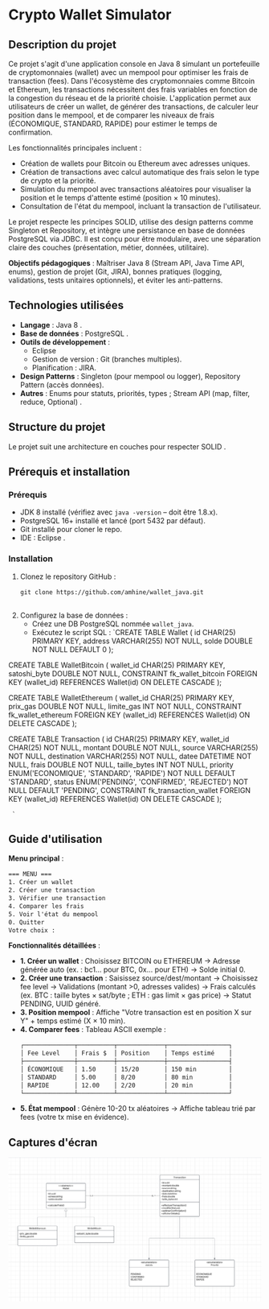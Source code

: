 # Crypto Wallet Simulator

## Description du projet

Ce projet s'agit d'une application console en Java 8 simulant un portefeuille de cryptomonnaies (wallet) avec un mempool pour optimiser les frais de transaction (fees). Dans l'écosystème des cryptomonnaies comme Bitcoin et Ethereum, les transactions nécessitent des frais variables en fonction de la congestion du réseau et de la priorité choisie. L'application permet aux utilisateurs de créer un wallet, de générer des transactions, de calculer leur position dans le mempool, et de comparer les niveaux de frais (ÉCONOMIQUE, STANDARD, RAPIDE) pour estimer le temps de confirmation.

Les fonctionnalités principales incluent :
- Création de wallets pour Bitcoin ou Ethereum avec adresses uniques.
- Création de transactions avec calcul automatique des frais selon le type de crypto et la priorité.
- Simulation du mempool avec transactions aléatoires pour visualiser la position et le temps d'attente estimé (position × 10 minutes).
- Consultation de l'état du mempool, incluant la transaction de l'utilisateur.

Le projet respecte les principes SOLID, utilise des design patterns comme Singleton et Repository, et intègre une persistance en base de données PostgreSQL via JDBC. Il est conçu pour être modulaire, avec une séparation claire des couches (présentation, métier, données, utilitaire).

**Objectifs pédagogiques** : Maîtriser Java 8 (Stream API, Java Time API, enums), gestion de projet (Git, JIRA), bonnes pratiques (logging, validations, tests unitaires optionnels), et éviter les anti-patterns.

## Technologies utilisées

- **Langage** : Java 8 .
- **Base de données** : PostgreSQL .
- **Outils de développement** :
  - Eclipse
  - Gestion de version : Git (branches multiples).
  - Planification : JIRA.
- **Design Patterns** : Singleton (pour mempool ou logger), Repository Pattern (accès données).
- **Autres** : Enums pour statuts, priorités, types ; Stream API (map, filter, reduce, Optional) .

## Structure du projet

Le projet suit une architecture en couches pour respecter SOLID .


## Prérequis et installation

### Prérequis
- JDK 8 installé (vérifiez avec `java -version` – doit être 1.8.x).
- PostgreSQL 16+ installé et lancé (port 5432 par défaut).
- Git installé pour cloner le repo.
- IDE : Eclipse .

### Installation
1. Clonez le repository GitHub :
   ```
   git clone https://github.com/amhine/wallet_java.git
  
   ```
2. Configurez la base de données :
   - Créez une DB PostgreSQL nommée `wallet_java`.
   - Exécutez le script SQL :
   `CREATE TABLE Wallet (
    id CHAR(25) PRIMARY KEY,
    address VARCHAR(255) NOT NULL,
    solde DOUBLE NOT NULL DEFAULT 0
);

CREATE TABLE WalletBitcoin (
   wallet_id CHAR(25) PRIMARY KEY,
   satoshi_byte DOUBLE NOT NULL,
   CONSTRAINT fk_wallet_bitcoin FOREIGN KEY (wallet_id) REFERENCES Wallet(id) ON DELETE CASCADE
);

CREATE TABLE WalletEthereum (
    wallet_id CHAR(25) PRIMARY KEY,
    prix_gas DOUBLE NOT NULL,
    limite_gas INT NOT NULL,
    CONSTRAINT fk_wallet_ethereum FOREIGN KEY (wallet_id) REFERENCES Wallet(id) ON DELETE CASCADE
);

CREATE TABLE Transaction (
    id CHAR(25) PRIMARY KEY,
    wallet_id CHAR(25) NOT NULL,
    montant DOUBLE NOT NULL,
    source VARCHAR(255) NOT NULL,
    destination VARCHAR(255) NOT NULL,
    datee DATETIME NOT NULL,
    frais DOUBLE NOT NULL,
    taille_bytes INT NOT NULL,
    priority ENUM('ECONOMIQUE', 'STANDARD', 'RAPIDE') NOT NULL DEFAULT 'STANDARD',
    status ENUM('PENDING', 'CONFIRMED', 'REJECTED') NOT NULL DEFAULT 'PENDING',
    CONSTRAINT fk_transaction_wallet FOREIGN KEY (wallet_id) REFERENCES Wallet(id) ON DELETE CASCADE
);
     
     `
  

   

## Guide d'utilisation

 **Menu principal**  :
   ```
  === MENU ===
1. Créer un wallet
2. Créer une transaction
3. Vérifier une transaction
4. Comparer les frais
5. Voir l'état du mempool
0. Quitter
Votre choix : 
   ```

  **Fonctionnalités détaillées** :
   - **1. Créer un wallet** : Choisissez BITCOIN ou ETHEREUM → Adresse générée auto (ex. : bc1... pour BTC, 0x... pour ETH) → Solde initial 0.
   - **2. Créer une transaction** : Saisissez source/dest/montant → Choisissez fee level → Validations (montant >0, adresses valides) → Frais calculés (ex. BTC : taille bytes × sat/byte ; ETH : gas limit × gas price) → Statut PENDING, UUID généré.
   - **3. Position mempool** : Affiche "Votre transaction est en position X sur Y" + temps estimé (X × 10 min).
   - **4. Comparer fees** : Tableau ASCII exemple :
     ```
     ┌──────────────┬──────────┬─────────────┬─────────────────┐
     │ Fee Level    │ Frais $  │ Position    │ Temps estimé    │
     ├──────────────┼──────────┼─────────────┼─────────────────┤
     │ ÉCONOMIQUE   │ 1.50     │ 15/20       │ 150 min         │
     │ STANDARD     │ 5.00     │ 8/20        │ 80 min          │
     │ RAPIDE       │ 12.00    │ 2/20        │ 20 min          │
     └──────────────┴──────────┴─────────────┴─────────────────┘
     ```
   - **5. État mempool** : Génère 10-20 tx aléatoires → Affiche tableau trié par fees (votre tx mise en évidence).




## Captures d'écran
![Uml](Uml/diagramme_class_wallet.png)

